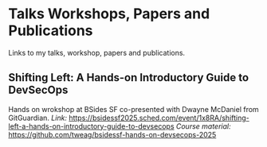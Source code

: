 # Talks Workshops, Papers and Publications
Links to my talks, workshop, papers and publications.

## Shifting Left: A Hands-on Introductory Guide to DevSecOps
Hands on wrokshop at BSides SF co-presented with Dwayne McDaniel from GitGuardian.
*Link:* https://bsidessf2025.sched.com/event/1x8RA/shifting-left-a-hands-on-introductory-guide-to-devsecops
*Course material:* https://github.com/tweag/bsidessf-hands-on-devsecops-2025

